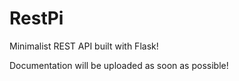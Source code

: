 RestPi
======

Minimalist REST API built with Flask!

Documentation will be uploaded as soon as possible!
